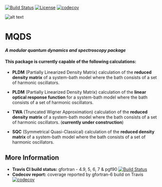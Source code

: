 [![Build Status](https://travis-ci.org/jprov410/mqds.svg?branch=master)](https://travis-ci.org/jprov410/mqds)
[![License](https://img.shields.io/badge/License-BSD%203--Clause-blue.svg)](https://opensource.org/licenses/BSD-3-Clause)
[![codecov](https://codecov.io/gh/jprov410/mqds/branch/master/graph/badge.svg)](https://codecov.io/gh/jprov410/mqds)

![alt text][logo]

[logo]: https://github.com/jprov410/mqds/blob/master/misc/mqds.png "Logo Title Text 2"

# MQDS

__*A modular quantum dynamics and spectroscopy package*__

#### This package is currently capable of the following calculations:


* __PLDM__ (Partially Linearized Density Matrix) calculation of the __reduced density matrix__ of a system-bath model where the bath consists of a set of harmonic oscillators.

* __PLDM__ (Partially Linearized Density Matrix) calculation of the __linear optical response function__ for a system-bath model where the bath consists of a set of harmonic oscillators.

* __TWA__ (Truncated Wigner Approximation) calculation of the __reduced density matrix__ of a system-bath model where the bath consists of a set of harmonic oscillators. (__currently under construction__)

* __SQC__ (Symmetrical Quasi-Classical) calculation of the __reduced density matrix__ of a system-bath model where the bath consists of a set of harmonic oscillators. 

More Information
----

* __Travis CI build status:__ gfortran - 4.9, 5, 6, 7 & pgf90 [![Build Status](https://travis-ci.org/jprov410/mqds.svg?branch=master)](https://travis-ci.org/jprov410/mqds)
* __Codecov report:__ coverage reported by gfortran-6 build on Travis [![codecov](https://codecov.io/gh/jprov410/mqds/branch/master/graph/badge.svg)](https://codecov.io/gh/jprov410/mqds)
